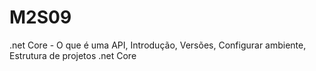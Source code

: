 # M2S09
.net Core - O que é uma API, Introdução, Versões, Configurar ambiente, Estrutura de projetos .net Core
